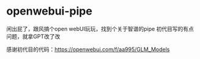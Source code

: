# openwebui-pipe
闲出屁了，跟风搞个open webUI玩玩，找到个关于智谱的pipe
初代目写的有点问题，就拿GPT改了改

感谢初代目的代码：https://openwebui.com/f/aa995/GLM_Models
